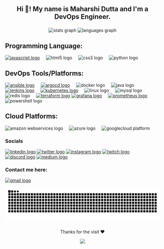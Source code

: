 
<h2 align="center">Hi 👋! My name is Maharshi Dutta and I'm a DevOps Engineer.</h2>

###

<div align="center">
  <img src="https://github-readme-stats.vercel.app/api?username=Maharshi-Mimo&hide_title=false&hide_rank=false&show_icons=true&include_all_commits=true&count_private=true&disable_animations=false&theme=dracula&locale=en&hide_border=false" height="150" alt="stats graph"/>
  <img src="https://github-readme-stats.vercel.app/api/top-langs?username=Maharshi-Mimo&locale=en&hide_title=false&layout=compact&card_width=320&langs_count=5&theme=dracula&hide_border=false" height="150" alt="languages graph"/>
</div>

<div align="left">

## Programming Language: 
<a href = "https://developer.mozilla.org/en-US/docs/Web/JavaScript"><img src="https://cdn.jsdelivr.net/gh/devicons/devicon/icons/javascript/javascript-original.svg" height="30" alt="javascript logo" title="JavaScript"/></a>
  <img width="12" />
<img src="https://cdn.jsdelivr.net/gh/devicons/devicon/icons/html5/html5-original.svg" height="30" alt="html5 logo" title="HTML" />
  <img width="12" />
  <img src="https://cdn.jsdelivr.net/gh/devicons/devicon/icons/css3/css3-original.svg" height="30" alt="css3 logo" title="CSS" />
  <img width="12" />
  <img src="https://cdn.jsdelivr.net/gh/devicons/devicon/icons/python/python-original.svg" height="30" alt="python logo" title="Python" />
  <img width="12" />

## DevOps Tools/Platforms:

  <a href = "https://access.redhat.com/documentation/en-us/red_hat_ansible_automation_platform/2.4"><img src="https://cdn.jsdelivr.net/gh/devicons/devicon/icons/ansible/ansible-original.svg" height="30" alt="ansible logo" title="Ansible"/></a>
  <img width="12" />
  <a href = "https://argo-cd.readthedocs.io/en/stable/"><img src="https://cdn.jsdelivr.net/gh/devicons/devicon/icons/argocd/argocd-original.svg" height="30" alt="argocd logo" title="ArgoCD"/></a>
  <img width="12" />
  <img src="https://cdn.jsdelivr.net/gh/devicons/devicon/icons/docker/docker-original.svg" height="30" alt="docker logo" title="Docker" />
  <img width="12" />
  <img src="https://cdn.jsdelivr.net/gh/devicons/devicon/icons/java/java-original.svg" height="30" alt="java logo" title="Java" />
  <img width="12" />
  <a href = "https://www.jenkins.io/doc/book/"><img src="https://cdn.jsdelivr.net/gh/devicons/devicon/icons/jenkins/jenkins-line.svg" height="30" alt="jenkins logo" title="Jenkins"/></a>
  <img width="12" />
  <a href = "https://kubernetes.io/docs/home/"><img src="https://cdn.jsdelivr.net/gh/devicons/devicon/icons/kubernetes/kubernetes-plain.svg" height="30" alt="kubernetes logo" title="Kubernetes"/></a>
  <img width="12" />
  <img src="https://cdn.jsdelivr.net/gh/devicons/devicon/icons/linux/linux-original.svg" height="30" alt="linux logo" title="Linux" />
  <img width="12" />
  <img src="https://cdn.jsdelivr.net/gh/devicons/devicon/icons/mysql/mysql-original.svg" height="30" alt="mysql logo" title="MySQL" />
  <img width="12" />
  <img src="https://cdn.jsdelivr.net/gh/devicons/devicon/icons/redis/redis-original.svg" height="30" alt="redis logo" title="Redis"/>
  <img width="12" />
  <a href = "https://developer.hashicorp.com/terraform?product_intent=terraform"><img src="https://cdn.jsdelivr.net/gh/devicons/devicon/icons/terraform/terraform-original.svg" height="30" alt="terraform logo" title="Terraform"/></a>
  <a href = "https://grafana.com/docs/" ><img src="https://cdn.jsdelivr.net/gh/devicons/devicon/icons/grafana/grafana-original.svg" height="30" alt="grafana logo"/></a>
  <img width="12" />
  <a href = "https://prometheus.io/docs/introduction/overview/"><img src="https://cdn.jsdelivr.net/gh/devicons/devicon/icons/prometheus/prometheus-original.svg" height="30" alt="prometheus logo" title = "Prometheus"  /></a>
  <img src="https://skillicons.dev/icons?i=powershell" height="30" alt="powershell logo" title="PowerShell"/>

## Cloud Platforms: 
 <img src="https://cdn.jsdelivr.net/gh/devicons/devicon/icons/amazonwebservices/amazonwebservices-original.svg" height="30" alt="amazon webservices logo"  title = "Amazon Web Services"/>
  <img width="12"/>
  <img src="https://cdn.jsdelivr.net/gh/devicons/devicon/icons/azure/azure-original.svg" height="30" alt="azure logo" title="Azure Cloud"/>
    <img width="12"/>
  <img src="https://cdn.jsdelivr.net/gh/devicons/devicon/icons/googlecloud/googlecloud-original.svg" height="30" alt="googlecloud platform" title = "Google Cloud Platform"/>
    <img width="12" />
</div>

### Socials

<div align="left">
  <a href = "https://www.linkedin.com/in/maharshi-mimo-dutta/"><img src="https://raw.githubusercontent.com/maurodesouza/profile-readme-generator/master/src/assets/icons/social/linkedin/default.svg" width="58" height="33" alt="linkedin logo" title="LinkedIn"/></a>
  <a href = "https://twitter.com/Mimo_Maharshi"><img src="https://raw.githubusercontent.com/maurodesouza/profile-readme-generator/master/src/assets/icons/social/twitter/default.svg" width="58" height="33" alt="twitter logo" title="Twitter / X"/></a>
  <a href = "https://www.instagram.com/maharshi.mimo/"><img src="https://raw.githubusercontent.com/maurodesouza/profile-readme-generator/master/src/assets/icons/social/instagram/default.svg" width="58" height="33" alt="instagram logo" title="Instagram"/></a>
  <a href = "https://dashboard.twitch.tv/u/maharshi_mimo/home"><img src="https://raw.githubusercontent.com/maurodesouza/profile-readme-generator/master/src/assets/icons/social/twitch/default.svg" width="58" height="33" alt="twitch logo" title="Twitch"/></a>
  <a href = "https://discord.com/channels/@me/466987988023377940"><img src="https://raw.githubusercontent.com/maurodesouza/profile-readme-generator/master/src/assets/icons/social/discord/default.svg" width="58" height="33" alt="discord logo" title="Discord"/></a>
  <a href = "https://medium.com/@maharshi.mimo"><img src="https://raw.githubusercontent.com/maurodesouza/profile-readme-generator/master/src/assets/icons/social/medium/default.svg" width="58" height="33" alt="medium logo" title="Medium"/></a>
</div>

### Contact me here:

<a href = "mailto:maharshid32@gmail.com"><img src="https://raw.githubusercontent.com/maurodesouza/profile-readme-generator/master/src/assets/icons/social/gmail/default.svg" width="58" height="33" alt="gmail logo" title="Gmail"/></a>


<img src="https://raw.githubusercontent.com/Maharshi-Mimo/Maharshi-Mimo/output/snake.svg" alt="Snake animation"/>

### 

<div align="center">
<p> Thanks for the visit ❤️ </p> 
  <img src="https://profile-counter.glitch.me/Maharshi-Mimo/count.svg?"/>
</div>

###